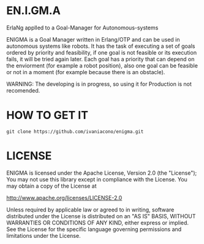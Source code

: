 EN.I.GM.A
=========

ErlaNg applIed to a Goal-Manager for Autonomous-systems

ENIGMA is a Goal Manager written in Erlang/OTP and can be used in autonomous
systems like robots. It has the task of executing a set of goals ordered by
priority and feasibility, if one goal is not feasible or its execution fails,
it will be tried again later. Each goal has a priority that can depend on the
enviorment (for example a robot position), also one goal can be feasible or
not in a moment (for example because there is an obstacle).

WARNING: The developing is in progress, so using it for Production is not
recomended.

HOW TO GET IT
=============

`git clone https://github.com/ivaniacono/enigma.git`

LICENSE
=======

ENIGMA is licensed under the Apache License, Version 2.0 (the "License");
You may not use this library except in compliance with the License.
You may obtain a copy of the License at

http://www.apache.org/licenses/LICENSE-2.0

Unless required by applicable law or agreed to in writing, software
distributed under the License is distributed on an "AS IS" BASIS,
WITHOUT WARRANTIES OR CONDITIONS OF ANY KIND, either express or implied.
See the License for the specific language governing permissions and
limitations under the License.
